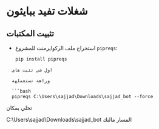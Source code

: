 # شغلات تفيد ببايثون 

## تثبيت المكتبات

- استخراج ملف الركوايرمنت للمشروع  `pipreqs`:
  ```bash
  pip install pipreqs
```
  اول شي تثبت هاي 

  وراهة تستعملهة 

  ```bash
  pipreqs C:\Users\sajjad\Downloads\sajjad_bot --force
```
تخلي بمكان 

C:\Users\sajjad\Downloads\sajjad_bot
المسار مالتك
